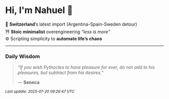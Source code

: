 # Hi, I'm Nahuel :tiger:

📍 **Switzerland**’s latest import (Argentina-Spain-Sweden detour)  
⛩️ **Stoic minimalist** overengineering *“less is more”*  
⚙️ Scripting simplicity to **automate life’s chaos**

---

### Daily Wisdom
> _"If you wish Pythocles to have pleasure for ever, do not add to his pleasures, but subtract from his desires."_  
>
> — **Seneca**

<sub>*Last update: 2025-07-20 09:26:47 UTC*</sub>

